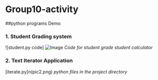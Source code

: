 # Group10-activity
##python programs Demo
### 1. Student Grading system
![student.py code] ![Image](https://github.com/user-attachments/assets/b0a9fcad-45a6-48d0-b391-dd7f28917f1d)
*Code for student grade student calculator*

### 2. Text Iterator Application
[iterate.py]n(pic2.png)
*python files in the project directory*
